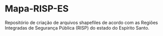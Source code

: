 # Mapa-RISP-ES
Repositório de criação de arquivos shapefiles de acordo com as Regiões Integradas de Segurança Pública (RISP) do estado do Espírito Santo.
